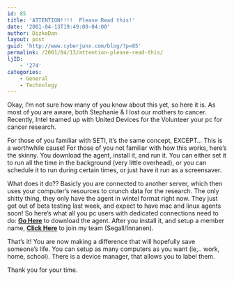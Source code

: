 ```yaml
---
id: 85
title: 'ATTENTION!!!!  Please Read this!'
date: '2001-04-13T19:49:00-04:00'
author: DizkoDan
layout: post
guid: 'http://www.cyberjunx.com/blog/?p=85'
permalink: /2001/04/13/attention-please-read-this/
ljID:
    - '274'
categories:
    - General
    - Technology
---
```


Okay, I’m not sure how many of you know about this yet, so here it is. As most of you are aware, both Stephanie &amp; I lost our mothers to cancer. Recently, Intel teamed up with United Devices for the Volunteer your pc for cancer research.

For those of you familiar with SETI, it’s the same concept, EXCEPT… This is a worthwhile cause! For those of you not familiar with how this works, here’s the skinny. You download the agent, install it, and run it. You can either set it to run all the time in the background (very little overhead), or you can schedule it to run during certain times, or just have it run as a screensaver.

What does it do?? Basicly you are connected to another server, which then uses your computer’s resources to crunch data for the research. The only shitty thing, they only have the agent in wintel format right now. They just got out of beta testing last week, and expect to have mac and linux agents soon! So here’s what all you pc users with dedicated connections need to do: **[Go Here](http://members.ud.com/download/gold/)** to download the agent. After you install it, and setup a member name, **[Click Here](http://members.ud.com/services/teams/team.htm?id=935D8A10-5A89-4779-A35A-2B444129439A)** to join my team (Segall/Innanen).

That’s it! You are now making a difference that will hopefully save someone’s life. You can setup as many computers as you want (ie,.. work, home, school). There is a device manager, that allows you to label them.

Thank you for your time.